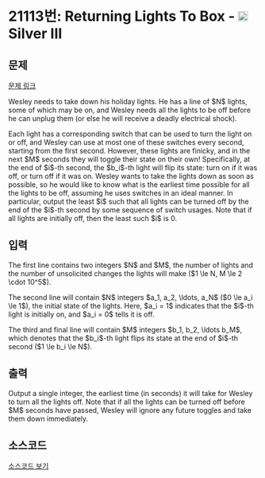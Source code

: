 # 21113번: Returning Lights To Box - <img src="https://static.solved.ac/tier_small/8.svg" style="height:20px" /> Silver III

<!-- performance -->

<!-- 문제 제출 후 깃허브에 푸시를 했을 때 제출한 코드의 성능이 입력될 공간입니다.-->

<!-- end -->

## 문제

[문제 링크](https://boj.kr/21113)


<p>Wesley needs to take down his holiday lights. He has a line of $N$ lights, some of which may be on, and Wesley needs all the lights to be off before he can unplug them (or else he will receive a deadly electrical shock).&nbsp;</p>

<p>Each light has a corresponding switch that can be used to turn the light on or off, and Wesley can use at most one of these switches every second, starting from the first second. However, these lights are finicky, and in the next $M$ seconds they will toggle their state on their own! Specifically, at the end of $i$-th second, the $b_i$-th light will flip its state: turn on if it was off, or turn off if it was on. Wesley wants to take the lights down as soon as possible, so he would like to know what is the earliest time possible for all the lights to be off, assuming he uses switches in an ideal manner. In particular, output the least $i$ such that all lights can be turned off by the end of the $i$-th second by some sequence of switch usages. Note that if all lights are initially off, then the least such $i$ is 0.</p>



## 입력


<p>The first line contains two integers $N$ and $M$, the number of lights and the number of unsolicited changes the lights will make ($1 \le N, M \le 2 \cdot 10^5$).</p>

<p>The second line will contain $N$ integers $a_1, a_2, \ldots, a_N$ ($0 \le a_i \le 1$), the initial state of the lights. Here, $a_i = 1$ indicates that the $i$-th light is initially on, and $a_i = 0$ tells it is off.</p>

<p>The third and final line will contain $M$ integers $b_1, b_2, \ldots b_M$, which denotes that the $b_i$-th light flips its state at the end of $i$-th second ($1 \le b_i \le N$).</p>



## 출력


<p>Output a single integer, the earliest time (in seconds) it will take for Wesley to turn all the lights off. Note that if all the lights can be turned off before $M$ seconds have passed, Wesley will ignore any future toggles and take them down immediately.</p>



## 소스코드

[소스코드 보기](Returning%20Lights%20To%20Box.py)